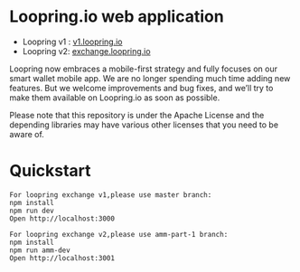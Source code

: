 # Loopring.io web application

- Loopring v1 : [v1.loopring.io](https://v1.loopring.io) 
- Loopring v2: [exchange.loopring.io](exchange.loopriong.io)

Loopring now embraces a mobile-first strategy and fully focuses on our smart wallet mobile app. We are no longer spending much time adding new features. But we welcome improvements and bug fixes, and we’ll try to make them available on Loopring.io as soon as possible.

Please note that this repository is under the Apache License and the depending libraries may have various other licenses that you need to be aware of.

# Quickstart
```
For loopring exchange v1,please use master branch:
npm install
npm run dev
Open http://localhost:3000

For loopring exchange v2,please use amm-part-1 branch:
npm install
npm run amm-dev
Open http://localhost:3001
```

